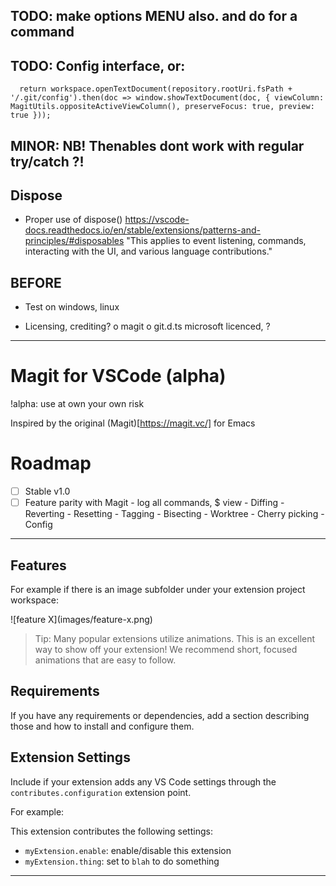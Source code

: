 
## TODO: make options MENU also. and do for a command

## TODO: Config interface, or:
```
  return workspace.openTextDocument(repository.rootUri.fsPath + '/.git/config').then(doc => window.showTextDocument(doc, { viewColumn: MagitUtils.oppositeActiveViewColumn(), preserveFocus: true, preview: true }));
```

## MINOR: NB! Thenables dont work with regular try/catch ?!

## Dispose
  - Proper use of dispose()
    https://vscode-docs.readthedocs.io/en/stable/extensions/patterns-and-principles/#disposables
    "This applies to event listening, commands, interacting with the UI, and various language contributions."

## BEFORE
  - Test on windows, linux

  - Licensing, crediting?
      o magit
      o git.d.ts microsoft licenced, ?

-----

# Magit for VSCode (alpha)

!alpha: use at own your own risk

Inspired by the original (Magit)[https://magit.vc/] for Emacs

# Roadmap

- [ ] Stable v1.0
- [ ] Feature parity with Magit
      - log all commands, $ view
      - Diffing
      - Reverting
      - Resetting
      - Tagging
      - Bisecting
      - Worktree
      - Cherry picking
      - Config

--------

## Features

For example if there is an image subfolder under your extension project workspace:

\!\[feature X\]\(images/feature-x.png\)

> Tip: Many popular extensions utilize animations. This is an excellent way to show off your extension! We recommend short, focused animations that are easy to follow.

## Requirements

If you have any requirements or dependencies, add a section describing those and how to install and configure them.

## Extension Settings

Include if your extension adds any VS Code settings through the `contributes.configuration` extension point.

For example:

This extension contributes the following settings:

* `myExtension.enable`: enable/disable this extension
* `myExtension.thing`: set to `blah` to do something

-----------------------------------------------------------------------------------------------------------